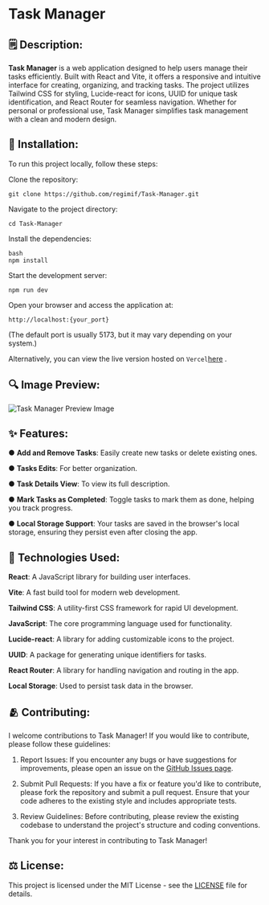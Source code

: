 # Task Manager

## 🗒️ Description:

**Task Manager** is a web application designed to help users manage their tasks efficiently. Built with React and Vite, it offers a responsive and intuitive interface for creating, organizing, and tracking tasks. The project utilizes Tailwind CSS for styling, Lucide-react for icons, UUID for unique task identification, and React Router for seamless navigation. Whether for personal or professional use, Task Manager simplifies task management with a clean and modern design.

## 🔨 Installation:

To run this project locally, follow these steps:

Clone the repository:

```
git clone https://github.com/regimif/Task-Manager.git
```

Navigate to the project directory:

```
cd Task-Manager
```

Install the dependencies:

```
bash
npm install
```

Start the development server:

```
npm run dev
```

Open your browser and access the application at:

```
http://localhost:{your_port}
```

(The default port is usually 5173, but it may vary depending on your system.)

Alternatively, you can view the live version hosted on `Vercel`[here](https://task-manager-jade-zeta.vercel.app/) .

## 🔍 Image Preview:

![Task Manager Preview Image](https://github.com/user-attachments/assets/367d2df0-66f2-4150-be9c-cdc29909de71)

## ✨ Features:

● **Add and Remove Tasks**: Easily create new tasks or delete existing ones.

● **Tasks Edits**: For better organization.

● **Task Details View**: To view its full description.

● **Mark Tasks as Completed**: Toggle tasks to mark them as done, helping you track progress.

● **Local Storage Support**: Your tasks are saved in the browser's local storage, ensuring they persist even after closing the app.

## 🧪 Technologies Used:

**React**: A JavaScript library for building user interfaces.

**Vite**: A fast build tool for modern web development.

**Tailwind CSS**: A utility-first CSS framework for rapid UI development.

**JavaScript**: The core programming language used for functionality.

**Lucide-react**: A library for adding customizable icons to the project.

**UUID**: A package for generating unique identifiers for tasks.

**React Router**: A library for handling navigation and routing in the app.

**Local Storage**: Used to persist task data in the browser.

## 🫂 Contributing:

I welcome contributions to Task Manager! If you would like to contribute, please follow these guidelines:

1. Report Issues: If you encounter any bugs or have suggestions for improvements, please open an issue on the [GitHub Issues page](https://github.com/regimif/Task-Manager/issues).

2. Submit Pull Requests: If you have a fix or feature you'd like to contribute, please fork the repository and submit a pull request. Ensure that your code adheres to the existing style and includes appropriate tests.

3. Review Guidelines: Before contributing, please review the existing codebase to understand the project's structure and coding conventions.

Thank you for your interest in contributing to Task Manager!

## ⚖️ License:

This project is licensed under the MIT License - see the [LICENSE](LICENSE) file for details.
